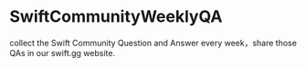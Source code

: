 # SwiftCommunityWeeklyQA
collect the Swift Community Question and Answer every week，share those QAs in our swift.gg website.
